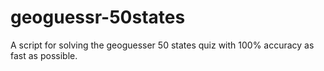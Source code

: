 # geoguessr-50states
A script for solving the geoguesser 50 states quiz with 100% accuracy as fast as possible.
